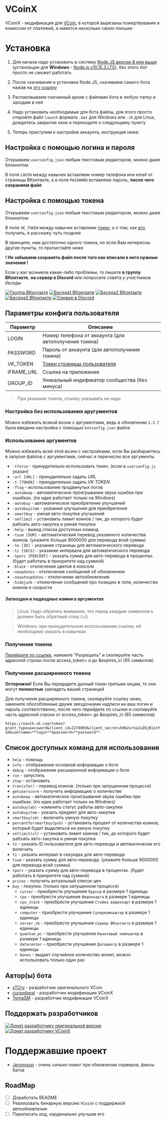 # VCoinX
VCoinX - модификация для [VCoin](https://github.com/xTCry/VCoin), в которой вырезаны пожертвования и комиссии от платежей, и имеется несколько своих плюшек

# Установка
1) Для начала надо установить в систему [Node.JS версии 8 или выше](https://nodejs.org/) (установщик для **Windows** - [Node.js v10.15.3 LTS](https://nodejs.org/dist/v10.15.3/node-v10.15.3-x86.msi)), без этого бот просто не сможет работать

2) После скачивания и установки Node.JS, скачиваем самого бота нажав на [эту ссылку](https://github.com/cursedseal/VCoinX/releases/download/v1.3.11/VCoinX_v1.3.11.zip)

3) Распаковываем скачанный архив с файлами бота в *любую* папку и заходим в неё

4) Надо установить необходимые для бота файлы, для этого просто откройте файл `launch` формата `.bat` для Windows или `.sh` для Linux, дождитесь закрытия окна и переходите к следующему пункту

5) Теперь приступим к настройке аккаунта, инструкция ниже:

## Настройка с помощью логина и пароля
Открываем `userconfig.json` любым текстовым редактором, можно даже блокнотом

В поле `LOGIN` между кавычек вставляем номер телефона или email от страницы ВКонтакте, а в поле `PASSWORD` вставляем пароль, **после чего сохраняем файл**

## Настройка с помощью токена
Открываем `userconfig.json` любым текстовым редактором, можно даже блокнотом

В поле `VK_TOKEN` между кавычек вставляем [токен](#получение-токена), а о том, как [его](#получение-токена) получить, я расскажу чуть позднее

В принципе, нам достаточно одного токена, но если Вам интересны другие пункты, то пролистайте ниже

**! Не забываем сохранять файл после того как вписали в него нужные значения !**

Если у вас возникли какие-либо проблемы, то пишите **в группу ВКонтакте**, **на сервер в Discord** или попросите совета у *участников беседы*

[![Группа ВКонтакте](https://img.shields.io/badge/Группа-ВКонтакте-yellow.svg)](https://vk.com/vcoinx)
[![Беседа1 ВКонтакте](https://img.shields.io/badge/Беседа-ВКонтакте-yellow.svg)](https://vk.me/join/AJQ1d8Wp/g5Rju0b0CqwtSbh)
[![Беседа2 ВКонтакте](https://img.shields.io/badge/Беседа-ВКонтакте-yellow.svg)](https://vk.me/join/AJQ1d8fgFA9nDCK4vtZmN_96)
[![Беседа3 ВКонтакте](https://img.shields.io/badge/Беседа-ВКонтакте-yellow.svg)](https://vk.me/join/AJQ1d5SvLA/9NLWhykOAKrdM)
[![Сервер в Discord](https://img.shields.io/badge/Сервер-Discord-yellow.svg)](https://discord.gg/mpzttuu)

## Параметры конфига пользователя
| Параметр    | Описание                                                |
|-------------|---------------------------------------------------------|
|  LOGIN      | Номер телефона от аккаунта (для автополучения токена)   |
| PASSWORD    | Пароль от аккаунта (для автополучения токена)           |
| VK_TOKEN    | [Токен страницы пользователя](#получение-токена)        |
| IFRAME_URL  | Ссылка на приложение                                    |
| GROUP_ID    | Уникальный индефикатор сообщества (без минуса)          |

> При указании токена, ссылку указывать не надо

### Настройка без использования аругументов
Можно избежать всякой возни с аргументами, ведь в обновлении `1.3.7` была введена настройка с помощью `botconfig.json` файла

### Использование аргументов
Можно избежать всей этой возни с настройками, если Вы разбираетесь в запуске файлов с аргументами, сейчас я перечислю все аргументы

* `-tforce`           - принудительно использовать токен. (если в `userconfig.js` указан)
* `-url [URL]`        - принудительно задать *URL*
* `-t [TOKEN]`        - принудительно задать *VK TOKEN*
* `-flog`             - использование продвинутых логов
* `-autobeep`         - автоматическое проигрывание звука ошибки при ошибках. (по идее работает только на Windows)
* `-autobuy`          - автоматическое приобретение улучшений
* `-autobuyitem`      - указание улучшения для приобретения
* `-smartbuy`         - умная авто-покупка улучшений
* `-setlimit`         - установить лимит коинов / тик, до которого будет рабоать авто-закупка и умная покупка
* `-help`             - вывод списка доступных команд
* `-tsum [SUM]`       - автоматический перевод указанного количества коинов. (укажите больше 9000000 для перевода всей суммы)
* `-to [ID]`          - указание страницы для автоматического перевода
* `-ti [SECS]`        - указание интервала для автоматического перевода
* `-tperc [PERCENT]`  - указать сумму для авто-перевода в процентах. (будет работать в приоритете над суммой)
* `-black`            - отключение цветов в консоли
* `-noupdates`        - отключение сообщений об обновлениях
* `-noautoupdates`    - отключение автообновления
* `-hidejunk`         - отключение сообщений про позицию в топе, количестве коинов и скорости

##### Загвоздки и подводные камни в аргументах
> Linux: Надо обратить внимание, что перед каждым символом `&` должен быть обратный слэш (`\&`)

> Windows: при принудительном использовании ссылки, её необходимо указать в кавычках

### Получение токена
[Перейдите по ссылке](https://vk.cc/9f4IXA), нажмите "Разрешить" и скопируйте часть адресной строки после access_token= и до &expires_in (85 символов)

### Получение расширенного токена
**Осторожно!** Если Вы передадите данный токен третьим лицам, то они могут **полностью** завладеть вашей страницей

Для получения расширенного токена, скопируйте ссылку ниже, замените обособленные двумя звездочками надписи на ваш логин и пароль соответственно, после чего перейдите по ссылке и скопируйте часть адресной строки от access_token= до &expires_in (85 символов)

`https://oauth.vk.com/token?grant_type=password&client_id=2274003&client_secret=hHbZxrka2uZ6jB1inYsH&username=**login**&password=**password**`

## Список доступных команд для использования

- `help` - помощь
- `info` - отображение основной информации о боте
- `debug` - отображение расширенной информации о боте
- `run` - запустить
- `stop` - остановить
- `tran(sfer)` - перевод коинов. (только при запущенном процессе)
- `getuserscore` - получить информацию о количестве
- `autobeep` - автоматическое проигрывание звука ошибки при ошибках. (по идее работает только на Windows)
- `autobuy(ab)` - изменить статус работы авто-закупки
- `autobuyitem` - указать предмет для авто-закупки
- `smartbuy(sb)` - включить умную покупку
- `percentforsmartbuy(psb)` - установить процент от количества коинов, который будет выделяться на умную покупку
- `setlimit(sl)` - установить лимит коинов / тик, до которого будет рабоать авто-закупка и умная покупка
- `to` - указать ID пользователя для авто-перевода и автоматически его включить
- `ti` - указать интервал в секундах для авто-перевода
- `tsum` - указать сумму для авто-перевода. (укажите больше 9000000 для перевода всей суммы)
- `tperc` - указать сумму для авто-перевода в процентах. (будет работать в приоритете над суммой)
- `prices` - получить актуальный список цен
- `buy` - покупка. (только при запущенном процессе)
  - `cursor` - приобрести улучшение `Курсор` в размере 1 единицы
  - `cpu` - приобрести улучшение `Видеокарта` в размере 1 единицы
  - `cpu_stack` - приобрести улучшение `Стойка видеокарт` в размере 1 единицы
  - `computer` - приобрести улучшение `Суперкомпьютер` в размере 1 единицы
  - `server_vk` - приобрести улучшение `Сервер ВКонтакте` в размере 1 единицы
  - `quantum_pc` - приобрести улучшение `Квантовый компьютер` в размере 1 единицы
  - `datacenter` - приобрести улучшение `Датацентр` в размере 1 единицы
  - `bonus` - выдает случайное количество монет, можно использовать только один раз

## Автор(ы) бота
* [xTCry](https://github.com/xTCry) - разработчик оригинального VCoin
* [cursedseal](https://github.com/cursedseal) - разработчик модификации VCoinX
* [TemaSM](https://github.com/TemaSM) - разработчик модификации VCoinX

## Поддержать разработчиков
[![Донат разработчику оригинальной версии](https://img.shields.io/badge/Донат-VCoin-orange.svg)](https://qiwi.me/xtcry)
[![Донат разработчику VCoinX](https://img.shields.io/badge/Донат-VCoinX-orange.svg)](https://qiwi.me/vcoinx)

# Поддержавшие проект
* [Jeronyson](https://github.com/Jeronyson) - очень сильно помог при обновлении серверов, фиксы багов


## RoadMap
- [ ] Доработать README
- [ ] Реализовать бинарную версию `VCoinX` с поддержкой автообновления
- [ ] Переписать код, кардинально улучшив его
